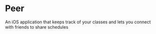 # Peer
An iOS application that keeps track of your classes and lets you connect with friends to share schedules
